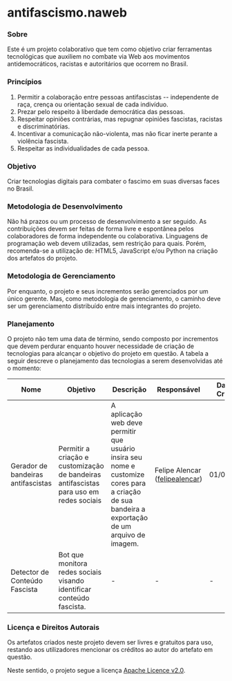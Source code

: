 # antifascismo.naweb
### Sobre
Este é um projeto colaborativo que tem como objetivo criar ferramentas tecnológicas que auxiliem no combate via Web aos movimentos antidemocráticos, racistas e autoritários que ocorrem no Brasil.

### Princípios
1. Permitir a colaboração entre pessoas antifascistas -- independente de raça, crença ou orientação sexual de cada indivíduo.
2. Prezar pelo respeito à liberdade democrática das pessoas.
3. Respeitar opiniões contrárias, mas repugnar opiniões fascistas, racistas e discriminatórias.
4. Incentivar a comunicação não-violenta, mas não ficar inerte perante a violência fascista.
5. Respeitar as individualidades de cada pessoa.

### Objetivo
Criar tecnologias digitais para combater o fascimo em suas diversas faces no Brasil.

### Metodologia de Desenvolvimento
Não há prazos ou um processo de desenvolvimento a ser seguido. As contribuições devem ser feitas de forma livre e espontânea pelos colaboradores de forma independente ou colaborativa. Linguagens de programação web devem utilizadas, sem restrição para quais. Porém, recomenda-se a utilização de: HTML5, JavaScript e/ou Python na criação dos artefatos do projeto.

### Metodologia de Gerenciamento
Por enquanto, o projeto e seus incrementos serão gerenciados por um único gerente. Mas, como metodologia de gerenciamento, o caminho deve ser um gerenciamento distribuído entre mais integrantes do projeto.

### Planejamento
O projeto não tem uma data de término, sendo composto por incrementos que devem perdurar enquanto houver necessidade de criação de tecnologias para alcançar o objetivo do projeto em questão. A tabela a seguir descreve o planejamento das tecnologias a serem desenvolvidas até o momento:

|  Nome  | Objetivo | Descrição | Responsável | Data de Criação  |
| ------------ | ------------ | ------------ | ------------ | ------------ |
| Gerador de bandeiras antifascistas  | Permitir a criação e customização de bandeiras antifascistas para uso em redes sociais | A aplicação web deve permitir que usuário insira seu nome e customize cores para a criação de sua bandeira a exportação de um arquivo de imagem.  | Felipe Alencar ([felipealencar](https://github.com/felipealencar "felipealencar"))  | 01/06/2020 |
| Detector de Conteúdo Fascista | Bot que monitora redes sociais visando identificar conteúdo fascista. | - | - |  - |

### Licença e Direitos Autorais
Os artefatos criados neste projeto devem ser livres e gratuitos para uso, restando aos utilizadores mencionar os créditos ao autor do artefato em questão.

Neste sentido, o projeto segue a licença [Apache Licence v2.0](http://www.apache.org/licenses/LICENSE-2.0 "Apache Licence v2.0").
